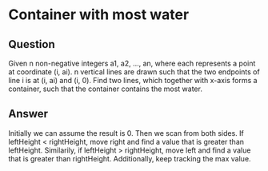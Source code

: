 # Container with most water

## Question
Given n non-negative integers a1, a2, ..., an, where each represents a point at coordinate (i, ai). n vertical lines are drawn such that the two endpoints of line i is at (i, ai) and (i, 0). Find two lines, which together with x-axis forms a container, such that the container contains the most water.


## Answer
Initially we can assume the result is 0. Then we scan from both sides. If leftHeight < rightHeight, move right and find a value that is greater than leftHeight. Similarily, if leftHeight > rightHeight, move left and find a value that is greater than rightHeight. Additionally, keep tracking the max value.